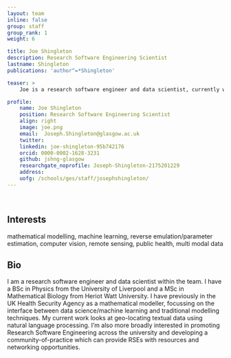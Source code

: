 ```yaml
---
layout: team
inline: false
group: staff
group_rank: 1
weight: 6

title: Joe Shingleton
description: Research Software Engineering Scientist
lastname: Shingleton
publications: 'author^=*Shingleton'

teaser: >
    Joe is a research software engineer and data scientist, currently working on geo-locating textual data using natural language processing.

profile:
    name: Joe Shingleton
    position: Research Software Engineering Scientist
    align: right
    image: joe.png
    email:  Joseph.Shingleton@glasgow.ac.uk
    twitter:
    linkedin: joe-shingleton-95b742176 
    orcid: 0000-0002-1628-3231 
    github: jshng-glasgow 
    researchgate_noprofile: Joseph-Shingleton-2175201229
    address:
    uofg: /schools/ges/staff/josephshingleton/
---
```

<br>

## Interests
mathematical modelling, machine learning, reverse emulation/parameter estimation, computer vision, remote sensing, public health, multi modal data 

## Bio
I am a research software engineer and data scientist within the team. I have a BSc in Physics from the University of Liverpool and a MSc in Mathematical Biology from Heriot Watt University. I have previously in the UK Health Security Agency as a mathematical modeller, focussing on the interface between data science/machine learning and traditional modelling techniques. My current work looks at geo-locating textual data using natural language processing. I’m also more broadly interested in promoting Research Software Engineering across the university and developing a community-of-practice which can provide RSEs with resources and networking opportunities.  
